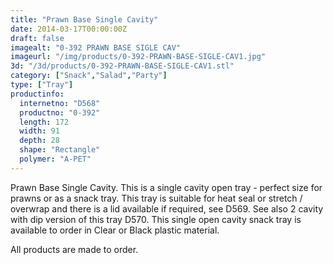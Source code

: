 ```yaml
---
title: "Prawn Base Single Cavity"
date: 2014-03-17T00:00:00Z
draft: false
imagealt: "0-392 PRAWN BASE SIGLE CAV"
imageurl: "/img/products/0-392-PRAWN-BASE-SIGLE-CAV1.jpg"
3d: "/3d/products/0-392-PRAWN-BASE-SIGLE-CAV1.stl"
category: ["Snack","Salad","Party"]
type: ["Tray"]
productinfo:
  internetno: "D568"
  productno: "0-392"
  length: 172
  width: 91
  depth: 28
  shape: "Rectangle"
  polymer: "A-PET"
---
```

Prawn Base Single Cavity. This is a single cavity open tray - perfect size for prawns or as a snack tray. This tray is suitable for heat seal or stretch / overwrap and there is a lid available if required, see D569. See also 2 cavity with dip version of this tray D570. This single open cavity snack tray is available to order in Clear or Black plastic material.

All products are made to order.